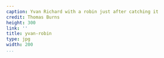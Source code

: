 ```yaml
---
caption: Yvan Richard with a robin just after catching it
credit: Thomas Burns
height: 300
link: ''
title: yvan-robin
type: jpg
width: 200
...
```

